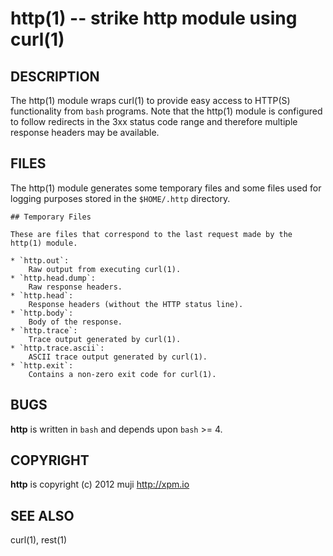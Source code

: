 http(1) -- strike http module using curl(1) 
=============================================

## DESCRIPTION

The http(1) module wraps curl(1) to provide easy access to HTTP(S) functionality from `bash` programs. Note that the http(1) module is configured to follow redirects in the 3xx status code range and therefore multiple response headers may be available.

## FILES

The http(1) module generates some temporary files and some files used for logging purposes stored in the `$HOME/.http` directory.

	## Temporary Files

	These are files that correspond to the last request made by the http(1) module.

	* `http.out`:
		Raw output from executing curl(1).
	* `http.head.dump`:
		Raw response headers.
	* `http.head`:
		Response headers (without the HTTP status line).
	* `http.body`:
		Body of the response.
	* `http.trace`:
		Trace output generated by curl(1).
	* `http.trace.ascii`:
		ASCII trace output generated by curl(1).
	* `http.exit`:
		Contains a non-zero exit code for curl(1).

## BUGS

**http** is written in `bash` and depends upon `bash` >= 4.

## COPYRIGHT

**http** is copyright (c) 2012 muji <http://xpm.io>

## SEE ALSO

curl(1), rest(1)

[DESCRIPTION]: #DESCRIPTION "DESCRIPTION"
[FILES]: #FILES "FILES"
[BUGS]: #BUGS "BUGS"
[COPYRIGHT]: #COPYRIGHT "COPYRIGHT"
[SEE ALSO]: #SEE-ALSO "SEE ALSO"


[bake(1)]: 	bake.1.html
[http(1)]: 	http.1.html
[rest(1)]: 	rest.1.html
[curl(1)]: 	http://man.cx/curl(1).html
[manpages(5)]: 	http://developer.apple.com/mac/library/documentation/Darwin/Reference/ManPages/man5/manpages.5.html.html
[http(1)]: http.1.html
[rest(1)]: rest.1.html
